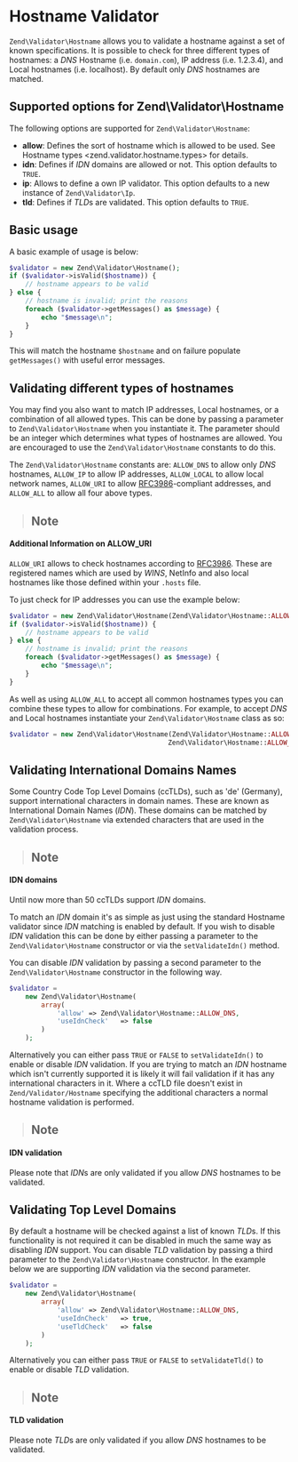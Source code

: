 # Hostname Validator

`Zend\Validator\Hostname` allows you to validate a hostname against a set of known specifications.
It is possible to check for three different types of hostnames: a *DNS* Hostname (i.e.
`domain.com`), IP address (i.e. 1.2.3.4), and Local hostnames (i.e. localhost). By default only
*DNS* hostnames are matched.

## Supported options for Zend\\Validator\\Hostname

The following options are supported for `Zend\Validator\Hostname`:

- **allow**: Defines the sort of hostname which is allowed to be used. See Hostname types
    &lt;zend.validator.hostname.types&gt; for details.
- **idn**: Defines if *IDN* domains are allowed or not. This option defaults to `TRUE`.
- **ip**: Allows to define a own IP validator. This option defaults to a new instance of
`Zend\Validator\Ip`.
- **tld**: Defines if *TLD*s are validated. This option defaults to `TRUE`.

## Basic usage

A basic example of usage is below:

```php
$validator = new Zend\Validator\Hostname();
if ($validator->isValid($hostname)) {
    // hostname appears to be valid
} else {
    // hostname is invalid; print the reasons
    foreach ($validator->getMessages() as $message) {
        echo "$message\n";
    }
}
```

This will match the hostname `$hostname` and on failure populate `getMessages()` with useful error
messages.

## Validating different types of hostnames

You may find you also want to match IP addresses, Local hostnames, or a combination of all allowed
types. This can be done by passing a parameter to `Zend\Validator\Hostname` when you instantiate it.
The parameter should be an integer which determines what types of hostnames are allowed. You are
encouraged to use the `Zend\Validator\Hostname` constants to do this.

The `Zend\Validator\Hostname` constants are: `ALLOW_DNS` to allow only *DNS* hostnames, `ALLOW_IP`
to allow IP addresses, `ALLOW_LOCAL` to allow local network names, `ALLOW_URI` to allow
[RFC3986](http://tools.ietf.org/html/rfc3986)-compliant addresses, and `ALLOW_ALL` to allow all four
above types.

> ## Note
#### Additional Information on ALLOW\_URI
`ALLOW_URI` allows to check hostnames according to [RFC3986](http://tools.ietf.org/html/rfc3986).
These are registered names which are used by *WINS*, NetInfo and also local hostnames like those
defined within your `.hosts` file.

To just check for IP addresses you can use the example below:

```php
$validator = new Zend\Validator\Hostname(Zend\Validator\Hostname::ALLOW_IP);
if ($validator->isValid($hostname)) {
    // hostname appears to be valid
} else {
    // hostname is invalid; print the reasons
    foreach ($validator->getMessages() as $message) {
        echo "$message\n";
    }
}
```

As well as using `ALLOW_ALL` to accept all common hostnames types you can combine these types to
allow for combinations. For example, to accept *DNS* and Local hostnames instantiate your
`Zend\Validator\Hostname` class as so:

```php
$validator = new Zend\Validator\Hostname(Zend\Validator\Hostname::ALLOW_DNS |
                                        Zend\Validator\Hostname::ALLOW_IP);
```

## Validating International Domains Names

Some Country Code Top Level Domains (ccTLDs), such as 'de' (Germany), support international
characters in domain names. These are known as International Domain Names (*IDN*). These domains can
be matched by `Zend\Validator\Hostname` via extended characters that are used in the validation
process.

> ## Note
#### IDN domains
Until now more than 50 ccTLDs support *IDN* domains.

To match an *IDN* domain it's as simple as just using the standard Hostname validator since *IDN*
matching is enabled by default. If you wish to disable *IDN* validation this can be done by either
passing a parameter to the `Zend\Validator\Hostname` constructor or via the `setValidateIdn()`
method.

You can disable *IDN* validation by passing a second parameter to the `Zend\Validator\Hostname`
constructor in the following way.

```php
$validator =
    new Zend\Validator\Hostname(
        array(
            'allow' => Zend\Validator\Hostname::ALLOW_DNS,
            'useIdnCheck'   => false
        )
    );
```

Alternatively you can either pass `TRUE` or `FALSE` to `setValidateIdn()` to enable or disable *IDN*
validation. If you are trying to match an *IDN* hostname which isn't currently supported it is
likely it will fail validation if it has any international characters in it. Where a ccTLD file
doesn't exist in `Zend/Validator/Hostname` specifying the additional characters a normal hostname
validation is performed.

> ## Note
#### IDN validation
Please note that *IDN*s are only validated if you allow *DNS* hostnames to be validated.

## Validating Top Level Domains

By default a hostname will be checked against a list of known *TLD*s. If this functionality is not
required it can be disabled in much the same way as disabling *IDN* support. You can disable *TLD*
validation by passing a third parameter to the `Zend\Validator\Hostname` constructor. In the example
below we are supporting *IDN* validation via the second parameter.

```php
$validator =
    new Zend\Validator\Hostname(
        array(
            'allow' => Zend\Validator\Hostname::ALLOW_DNS,
            'useIdnCheck'   => true,
            'useTldCheck'   => false
        )
    );
```

Alternatively you can either pass `TRUE` or `FALSE` to `setValidateTld()` to enable or disable *TLD*
validation.

> ## Note
#### TLD validation
Please note *TLD*s are only validated if you allow *DNS* hostnames to be validated.
